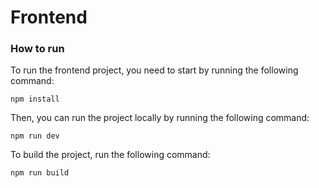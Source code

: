 # Frontend

### How to run

To run the frontend project, you need to start by running the following command:

```shell
npm install
```

Then, you can run the project locally by running the following command:

```shell
npm run dev
```

To build the project, run the following command:

```shell
npm run build
```
